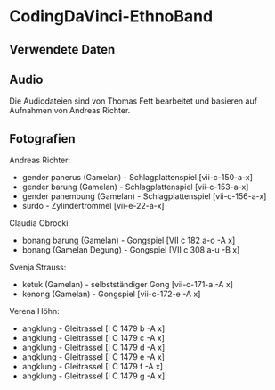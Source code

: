 CodingDaVinci-EthnoBand
=======================

Verwendete Daten
----------------
Audio
----
Die Audiodateien sind von Thomas Fett bearbeitet und basieren auf Aufnahmen von Andreas Richter.

Fotografien
------------
Andreas Richter:
* gender panerus (Gamelan) - Schlagplattenspiel [vii-c-150-a-x]
* gender barung (Gamelan) - Schlagplattenspiel [vii-c-153-a-x]
* gender panembung (Gamelan) - Schlagplattenspiel [vii-c-156-a-x]
* surdo - Zylindertrommel [vii-e-22-a-x]

Claudia Obrocki:
* bonang barung (Gamelan) - Gongspiel [VII c 182 a-o -A x]
* bonang (Gamelan Degung) - Gongspiel [VII c 308 a-u -B x]

Svenja Strauss:
* ketuk (Gamelan) - selbstständiger Gong [vii-c-171-a -A x]
* kenong (Gamelan) - Gongspiel [vii-c-172-e -A x]

Verena Höhn:
* angklung - Gleitrassel [I C 1479 b -A x]
* angklung - Gleitrassel [I C 1479 c -A x]
* angklung - Gleitrassel [I C 1479 d -A x]
* angklung - Gleitrassel [I C 1479 e -A x]
* angklung - Gleitrassel [I C 1479 f -A x]
* angklung - Gleitrassel [I C 1479 g -A x]
